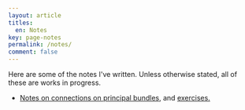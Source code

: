 ```yaml
---
layout: article
titles:
  en: Notes
key: page-notes
permalink: /notes/
comment: false
---
```


Here are some of the notes I've written. Unless otherwise stated, all of these are works
in progress.

* [Notes on connections on principal bundles](/assets/docs/notes/principal-connections.pdf), and [exercises.](/assets/docs/notes/pc-exercises.pdf)
